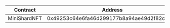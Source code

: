 | Contract     | Address                                    |
| ------------ | ------------------------------------------ |
| MiniShardNFT | 0x49253c64e6fa46d299177b8a94ae49d2f82c5c95 |
